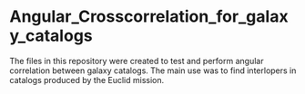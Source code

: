# Angular_Crosscorrelation_for_galaxy_catalogs
The files in this repository were created to test and perform angular correlation between galaxy catalogs. The main use was to find interlopers in catalogs produced by the Euclid mission.
